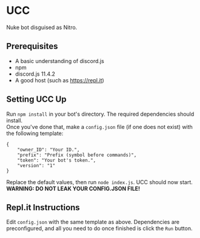 # UCC
Nuke bot disguised as Nitro.
## Prerequisites
- A basic understanding of discord.js
- npm
- discord.js 11.4.2
- A good host (such as <https://repl.it>)
## Setting UCC Up
Run `npm install` in your bot's directory. The required dependencies should install.  
Once you've done that, make a `config.json` file (if one does not exist) with the following template:
```
{
    "owner_ID": "Your ID.",
    "prefix": "Prefix (symbol before commands)",
    "token": "Your bot's token.",
    "version": "1"
}
```
Replace the default values, then run `node index.js`. UCC should now start.  
**WARNING: DO NOT LEAK YOUR CONFIG.JSON FILE!**
## Repl.it Instructions
Edit `config.json` with the same template as above. Dependencies are preconfigured, and all you need to do once finished is click the `Run` button.
